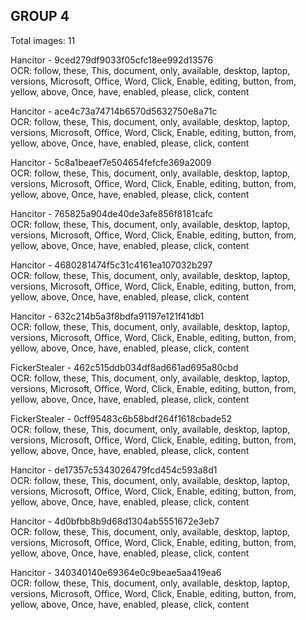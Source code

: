 ## GROUP 4
Total images: 11  

Hancitor - 9ced279df9033f05cfc18ee992d13576  
OCR: follow, these, This, document, only, available, desktop, laptop, versions, Microsoft, Office, Word, Click, Enable, editing, button, from, yellow, above, Once, have, enabled, please, click, content  

Hancitor - ace4c73a74714b6570d5632750e8a71c  
OCR: follow, these, This, document, only, available, desktop, laptop, versions, Microsoft, Office, Word, Click, Enable, editing, button, from, yellow, above, Once, have, enabled, please, click, content  

Hancitor - 5c8a1beaef7e504654fefcfe369a2009  
OCR: follow, these, This, document, only, available, desktop, laptop, versions, Microsoft, Office, Word, Click, Enable, editing, button, from, yellow, above, Once, have, enabled, please, click, content  

Hancitor - 765825a904de40de3afe856f8181cafc  
OCR: follow, these, This, document, only, available, desktop, laptop, versions, Microsoft, Office, Word, Click, Enable, editing, button, from, yellow, above, Once, have, enabled, please, click, content  

Hancitor - 4680281474f5c31c4161ea107032b297  
OCR: follow, these, This, document, only, available, desktop, laptop, versions, Microsoft, Office, Word, Click, Enable, editing, button, from, yellow, above, Once, have, enabled, please, click, content  

Hancitor - 632c214b5a3f8bdfa91197e121f41db1  
OCR: follow, these, This, document, only, available, desktop, laptop, versions, Microsoft, Office, Word, Click, Enable, editing, button, from, yellow, above, Once, have, enabled, please, click, content  

FickerStealer - 462c515ddb034df8ad661ad695a80cbd  
OCR: follow, these, This, document, only, available, desktop, laptop, versions, Microsoft, Office, Word, Click, Enable, editing, button, from, yellow, above, Once, have, enabled, please, click, content  

FickerStealer - 0cff95483c6b58bdf264f1618cbade52  
OCR: follow, these, This, document, only, available, desktop, laptop, versions, Microsoft, Office, Word, Click, Enable, editing, button, from, yellow, above, Once, have, enabled, please, click, content  

Hancitor - de17357c5343026479fcd454c593a8d1  
OCR: follow, these, This, document, only, available, desktop, laptop, versions, Microsoft, Office, Word, Click, Enable, editing, button, from, yellow, above, Once, have, enabled, please, click, content  

Hancitor - 4d0bfbb8b9d68d1304ab5551672e3eb7  
OCR: follow, these, This, document, only, available, desktop, laptop, versions, Microsoft, Office, Word, Click, Enable, editing, button, from, yellow, above, Once, have, enabled, please, click, content  

Hancitor - 340340140e69364e0c9beae5aa419ea6  
OCR: follow, these, This, document, only, available, desktop, laptop, versions, Microsoft, Office, Word, Click, Enable, editing, button, from, yellow, above, Once, have, enabled, please, click, content  

